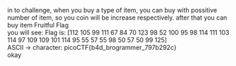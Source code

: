 in to challenge, when you buy a type of item, you can buy with possitive number of item, so you coin will be increase respectively. after that you can buy item Fruitful Flag <br>
you will see: Flag is:  [112 105 99 111 67 84 70 123 98 52 100 95 98 114 111 103 114 97 109 109 101 114 95 55 57 55 98 50 57 50 99 125] <br>
ASCII -> character: picoCTF{b4d_brogrammer_797b292c} <br>
okay

